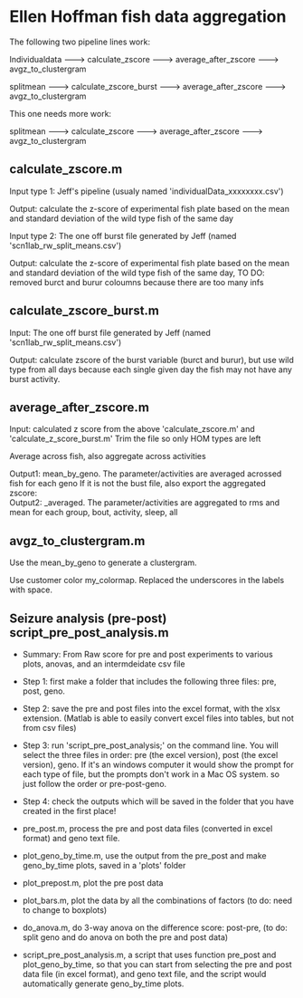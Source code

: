 # Ellen Hoffman fish data aggregation

The following two pipeline lines work:

Individualdata ---> calculate_zscore ---> average_after_zscore ---> avgz_to_clustergram

splitmean ---> calculate_zscore_burst ---> average_after_zscore ---> avgz_to_clustergram

This one needs more work:

splitmean ---> calculate_zscore ---> average_after_zscore ---> avgz_to_clustergram

## calculate_zscore.m
Input type 1: Jeff's pipeline (usualy named 'individualData_xxxxxxxx.csv')

Output: calculate the z-score of experimental fish plate based on the mean and standard deviation of the wild type fish of the same day

Input type 2: The one off burst file generated by Jeff (named 'scn1lab_rw_split_means.csv')

Output: calculate the z-score of experimental fish plate based on the mean and standard deviation of the wild type fish of the same day, TO DO: removed burct and burur coloumns because there are too many infs

## calculate_zscore_burst.m
Input: The one off burst file generated by Jeff (named 'scn1lab_rw_split_means.csv')

Output: calculate zscore of the burst variable (burct and burur), but use wild type from all days because each single given day the fish may not have any burst activity.

## average_after_zscore.m
Input: calculated z score from the above 'calculate_zscore.m' and 'calculate_z_score_burst.m'
Trim the file so only HOM types are left

Average across fish, also aggregate across activities

Output1: mean_by_geno. The parameter/activities are averaged acrossed fish for each geno
If it is not the bust file, also export the aggregated zscore:  
Output2: _averaged. The parameter/activities are aggregated to rms and mean for each group, bout, activity, sleep, all

## avgz_to_clustergram.m
Use the mean_by_geno to generate a clustergram.

Use customer color my_colormap. Replaced the underscores in the labels with space.

## Seizure analysis (pre-post) script_pre_post_analysis.m
* Summary: From Raw score for pre and post experiments to various plots, anovas, and an intermdeidate csv file
* Step 1: first make a folder that includes the following three files: pre, post, geno.
* Step 2: save the pre and post files into the excel format, with the xlsx extension. (Matlab is able to easily convert excel files into tables, but not from csv files)
* Step 3: run 'script_pre_post_analysis;' on the command line. You will select the three files in order: pre (the excel version), post (the excel version), geno. If it's an windows computer it would show the prompt for each type of file, but the prompts don't work in a Mac OS system. so just follow the order or pre-post-geno.
* Step 4: check the outputs which will be saved in the folder that you have created in the first place!

* pre_post.m, process the pre and post data files (converted in excel format) and geno text file.
* plot_geno_by_time.m, use the output from the pre_post and make geno_by_time plots, saved in a 'plots' folder
* plot_prepost.m, plot the pre post data
* plot_bars.m, plot the data by all the combinations of factors (to do: need to change to boxplots)
* do_anova.m, do 3-way anova on the difference score: post-pre, (to do: split geno and do anova on both the pre and post data)
* script_pre_post_analysis.m, a script that uses function pre_post and plot_geno_by_time, so that you can start from selecting the pre and post data file (in excel format), and geno text file, and the script would automatically generate geno_by_time plots.
